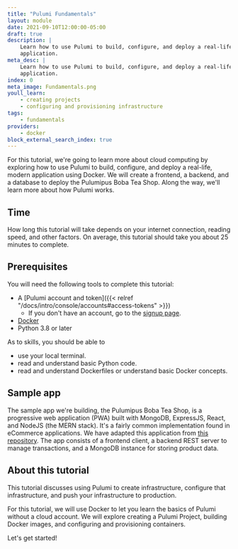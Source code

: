 ```yaml
---
title: "Pulumi Fundamentals"
layout: module
date: 2021-09-10T12:00:00-05:00
draft: true
description: |
    Learn how to use Pulumi to build, configure, and deploy a real-life, modern
    application.
meta_desc: | 
    Learn how to use Pulumi to build, configure, and deploy a real-life, modern
    application.
index: 0
meta_image: Fundamentals.png
youll_learn:
    - creating projects
    - configuring and provisioning infrastructure
tags:
    - fundamentals
providers:
    - docker
block_external_search_index: true
---
```


For this tutorial, we're going to learn more about cloud computing by exploring
how to use Pulumi to build, configure, and deploy a real-life, modern
application using Docker. We will create a frontend, a backend, and a database
to deploy the Pulumipus Boba Tea Shop. Along the way, we'll learn more about how
Pulumi works.

## Time

How long this tutorial will take depends on your internet connection, reading
speed, and other factors. On average, this tutorial should take you about 25
minutes to complete.

## Prerequisites

You will need the following tools to complete this tutorial:
- A [Pulumi account and token]({{< relref "/docs/intro/console/accounts#access-tokens" >}})
  - If you don't have an account, go to the
    [signup page](https://app.pulumi.com/signup).
- [Docker](https://docs.docker.com/get-docker/)
- Python 3.8 or later

As to skills, you should be able to  <!-- Grammar note: No colon on lists when the list completes the sentence like this :) -->

- use your local terminal.
- read and understand basic Python code.
- read and understand Dockerfiles or understand basic Docker concepts.

## Sample app

The sample app we're building, the Pulumipus Boba Tea Shop, is a progressive web
application (PWA) built with MongoDB, ExpressJS, React, and NodeJS (the MERN
stack). It's a fairly common implementation found in eCommerce applications. We
have adapted this application from
[this repository](https://github.com/shubhambattoo/shopping-cart). The app
consists of a frontend client, a backend REST server to manage transactions, and
a MongoDB instance for storing product data.

## About this tutorial

This tutorial discusses using Pulumi to create infrastructure,
configure that infrastructure, and push your infrastructure to production.

For this tutorial, we will use Docker to let you learn the basics of
Pulumi without a cloud account. We will explore creating a Pulumi Project,
building Docker images, and configuring and provisioning containers.

Let's get started!
